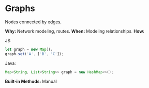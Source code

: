 # Graphs

Nodes connected by edges.

**Why:** Network modeling, routes.
**When:** Modeling relationships.
**How:**

JS:
```js
let graph = new Map();
graph.set('A', ['B', 'C']);
```

Java:
```java
Map<String, List<String>> graph = new HashMap<>();
```

**Built-in Methods:** Manual
